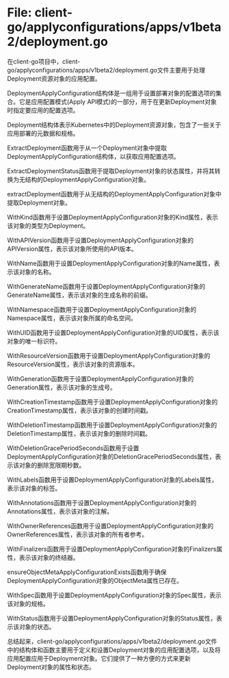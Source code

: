 # File: client-go/applyconfigurations/apps/v1beta2/deployment.go

在client-go项目中，client-go/applyconfigurations/apps/v1beta2/deployment.go文件主要用于处理Deployment资源对象的应用配置。

DeploymentApplyConfiguration结构体是一组用于设置部署对象的配置选项的集合。它是应用配置模式(Apply API模式)的一部分，用于在更新Deployment对象时指定要应用的配置选项。

Deployment结构体表示Kubernetes中的Deployment资源对象，包含了一些关于应用部署的元数据和规格。

ExtractDeployment函数用于从一个Deployment对象中提取DeploymentApplyConfiguration结构体，以获取应用配置选项。

ExtractDeploymentStatus函数用于提取Deployment对象的状态属性，并将其转换为无结构的DeploymentApplyConfiguration对象。

extractDeployment函数用于从无结构的DeploymentApplyConfiguration对象中提取Deployment对象。

WithKind函数用于设置DeploymentApplyConfiguration对象的Kind属性，表示该对象的类型为Deployment。

WithAPIVersion函数用于设置DeploymentApplyConfiguration对象的APIVersion属性，表示该对象所使用的API版本。

WithName函数用于设置DeploymentApplyConfiguration对象的Name属性，表示该对象的名称。

WithGenerateName函数用于设置DeploymentApplyConfiguration对象的GenerateName属性，表示该对象的生成名称的前缀。

WithNamespace函数用于设置DeploymentApplyConfiguration对象的Namespace属性，表示该对象所属的命名空间。

WithUID函数用于设置DeploymentApplyConfiguration对象的UID属性，表示该对象的唯一标识符。

WithResourceVersion函数用于设置DeploymentApplyConfiguration对象的ResourceVersion属性，表示该对象的资源版本。

WithGeneration函数用于设置DeploymentApplyConfiguration对象的Generation属性，表示该对象的生成号。

WithCreationTimestamp函数用于设置DeploymentApplyConfiguration对象的CreationTimestamp属性，表示该对象的创建时间戳。

WithDeletionTimestamp函数用于设置DeploymentApplyConfiguration对象的DeletionTimestamp属性，表示该对象的删除时间戳。

WithDeletionGracePeriodSeconds函数用于设置DeploymentApplyConfiguration对象的DeletionGracePeriodSeconds属性，表示该对象的删除宽限期秒数。

WithLabels函数用于设置DeploymentApplyConfiguration对象的Labels属性，表示该对象的标签。

WithAnnotations函数用于设置DeploymentApplyConfiguration对象的Annotations属性，表示该对象的注解。

WithOwnerReferences函数用于设置DeploymentApplyConfiguration对象的OwnerReferences属性，表示该对象的所有者参考。

WithFinalizers函数用于设置DeploymentApplyConfiguration对象的Finalizers属性，表示该对象的终结器。

ensureObjectMetaApplyConfigurationExists函数用于确保DeploymentApplyConfiguration对象的ObjectMeta属性已存在。

WithSpec函数用于设置DeploymentApplyConfiguration对象的Spec属性，表示该对象的规格。

WithStatus函数用于设置DeploymentApplyConfiguration对象的Status属性，表示该对象的状态。

总结起来，client-go/applyconfigurations/apps/v1beta2/deployment.go文件中的结构体和函数主要用于定义和设置Deployment对象的应用配置选项，以及将应用配置应用于Deployment对象。它们提供了一种方便的方式来更新Deployment对象的属性和状态。


